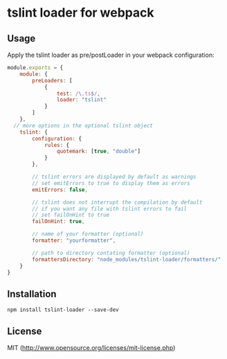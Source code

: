 # tslint loader for webpack

## Usage

Apply the tslint loader as pre/postLoader in your webpack configuration:

``` javascript
module.exports = {
	module: {
		preLoaders: [
			{
				test: /\.ts$/,				
				loader: "tslint"
			}
		]
	},
  // more options in the optional tslint object
	tslint: {
		configuration: {
            rules: {
                quotemark: [true, "double"]
            }
        },

		// tslint errors are displayed by default as warnings
		// set emitErrors to true to display them as errors
		emitErrors: false,

		// tslint does not interrupt the compilation by default
		// if you want any file with tslint errors to fail
		// set failOnHint to true
		failOnHint: true,		

		// name of your formatter (optional)
		formatter: "yourformatter",

		// path to directory contating formatter (optional)
		formattersDirectory: "node_modules/tslint-loader/formatters/"
	}
}
```
## Installation

``` shell
npm install tslint-loader --save-dev
```

## License

MIT (http://www.opensource.org/licenses/mit-license.php)


